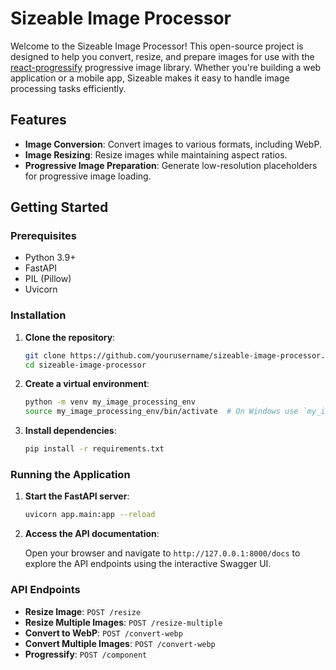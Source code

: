 # Sizeable Image Processor

Welcome to the Sizeable Image Processor! This open-source project is designed to help you convert, resize, and prepare images for use with the [react-progressify](https://github.com/wilkbob/progressify-react) progressive image library. Whether you're building a web application or a mobile app, Sizeable makes it easy to handle image processing tasks efficiently.

## Features

- **Image Conversion**: Convert images to various formats, including WebP.
- **Image Resizing**: Resize images while maintaining aspect ratios.
- **Progressive Image Preparation**: Generate low-resolution placeholders for progressive image loading.

## Getting Started

### Prerequisites

- Python 3.9+
- FastAPI
- PIL (Pillow)
- Uvicorn

### Installation

1. **Clone the repository**:

   ```sh
   git clone https://github.com/yourusername/sizeable-image-processor.git
   cd sizeable-image-processor
   ```

2. **Create a virtual environment**:

   ```sh
   python -m venv my_image_processing_env
   source my_image_processing_env/bin/activate  # On Windows use `my_image_processing_env\Scripts\activate`
   ```

3. **Install dependencies**:

   ```sh
   pip install -r requirements.txt
   ```

### Running the Application

1. **Start the FastAPI server**:

   ```sh
   uvicorn app.main:app --reload
   ```

2. **Access the API documentation**:

   Open your browser and navigate to `http://127.0.0.1:8000/docs` to explore the API endpoints using the interactive Swagger UI.

### API Endpoints

- **Resize Image**: `POST /resize`
- **Resize Multiple Images**: `POST /resize-multiple`
- **Convert to WebP**: `POST /convert-webp`
- **Convert Multiple Images**: `POST /convert-webp`
- **Progressify**: `POST /component`
